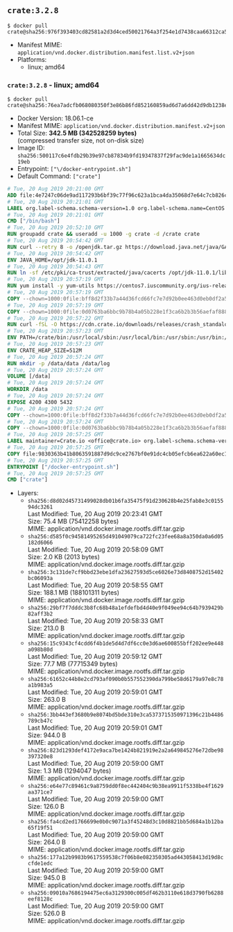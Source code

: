 ## `crate:3.2.8`

```console
$ docker pull crate@sha256:976f393403cd82581a2d3d4ced50021764a3f254e1d7438caa66312ca56ad0f4
```

-	Manifest MIME: `application/vnd.docker.distribution.manifest.list.v2+json`
-	Platforms:
	-	linux; amd64

### `crate:3.2.8` - linux; amd64

```console
$ docker pull crate@sha256:76ea7adcfb068080350f3e86b86fd852160859ad6d7a6dd42d9db1238ef5fbc8
```

-	Docker Version: 18.06.1-ce
-	Manifest MIME: `application/vnd.docker.distribution.manifest.v2+json`
-	Total Size: **342.5 MB (342528259 bytes)**  
	(compressed transfer size, not on-disk size)
-	Image ID: `sha256:500117c6e4fdb29b39e97cb87834b9fd19347837f29fac9de1a1665634dc19eb`
-	Entrypoint: `["\/docker-entrypoint.sh"]`
-	Default Command: `["crate"]`

```dockerfile
# Tue, 20 Aug 2019 20:21:00 GMT
ADD file:4e7247c06de9ad117293b6bf39c77f96c623a1bca4da35068d7e64c7cb826c08 in / 
# Tue, 20 Aug 2019 20:21:01 GMT
LABEL org.label-schema.schema-version=1.0 org.label-schema.name=CentOS Base Image org.label-schema.vendor=CentOS org.label-schema.license=GPLv2 org.label-schema.build-date=20190801
# Tue, 20 Aug 2019 20:21:01 GMT
CMD ["/bin/bash"]
# Tue, 20 Aug 2019 20:52:10 GMT
RUN groupadd crate && useradd -u 1000 -g crate -d /crate crate
# Tue, 20 Aug 2019 20:54:42 GMT
RUN curl --retry 8 -o /openjdk.tar.gz https://download.java.net/java/GA/jdk11/13/GPL/openjdk-11.0.1_linux-x64_bin.tar.gz     && echo "7a6bb980b9c91c478421f865087ad2d69086a0583aeeb9e69204785e8e97dcfd */openjdk.tar.gz" | sha256sum -c -     && tar -C /opt -zxf /openjdk.tar.gz     && rm /openjdk.tar.gz
# Tue, 20 Aug 2019 20:54:42 GMT
ENV JAVA_HOME=/opt/jdk-11.0.1
# Tue, 20 Aug 2019 20:54:43 GMT
RUN ln -sf /etc/pki/ca-trust/extracted/java/cacerts /opt/jdk-11.0.1/lib/security/cacerts
# Tue, 20 Aug 2019 20:57:19 GMT
RUN yum install -y yum-utils https://centos7.iuscommunity.org/ius-release.rpm     && yum makecache     && yum install -y python36u openssl     && yum clean all     && rm -rf /var/cache/yum     && curl -fSL -O https://cdn.crate.io/downloads/releases/crate-3.2.8.tar.gz     && curl -fSL -O https://cdn.crate.io/downloads/releases/crate-3.2.8.tar.gz.asc     && export GNUPGHOME="$(mktemp -d)"     && gpg --keyserver hkp://keyserver.ubuntu.com:80 --recv-keys 90C23FC6585BC0717F8FBFC37FAAE51A06F6EAEB     && gpg --batch --verify crate-3.2.8.tar.gz.asc crate-3.2.8.tar.gz     && rm -rf "$GNUPGHOME" crate-3.2.8.tar.gz.asc     && tar -xf crate-3.2.8.tar.gz -C /crate --strip-components=1     && rm crate-3.2.8.tar.gz     && ln -sf /usr/bin/python3.6 /usr/bin/python3     && ln -sf /usr/bin/python3.6 /usr/bin/python
# Tue, 20 Aug 2019 20:57:19 GMT
COPY --chown=1000:0file:bff8d2f33b7a44d36fcd66fc7e7d92b0ee463d0eb0df2a56e42511d4f1b3e9b2 in /crate/config/crate.yml 
# Tue, 20 Aug 2019 20:57:19 GMT
COPY --chown=1000:0file:0d0763ba6bbc9b78b4a05b228e1f3ca6b2b3b56aefaf888ab848f021062291d1 in /crate/config/log4j2.properties 
# Tue, 20 Aug 2019 20:57:22 GMT
RUN curl -fSL -O https://cdn.crate.io/downloads/releases/crash_standalone_0.24.2    && curl -fSL -O https://cdn.crate.io/downloads/releases/crash_standalone_0.24.2.asc     && export GNUPGHOME="$(mktemp -d)"     && gpg --keyserver hkp://keyserver.ubuntu.com:80 --recv-keys 90C23FC6585BC0717F8FBFC37FAAE51A06F6EAEB     && gpg --batch --verify crash_standalone_0.24.2.asc crash_standalone_0.24.2     && rm -rf "$GNUPGHOME" crash_standalone_0.24.2.asc     && mv crash_standalone_0.24.2 /usr/local/bin/crash     && chmod +x /usr/local/bin/crash
# Tue, 20 Aug 2019 20:57:23 GMT
ENV PATH=/crate/bin:/usr/local/sbin:/usr/local/bin:/usr/sbin:/usr/bin:/sbin:/bin
# Tue, 20 Aug 2019 20:57:23 GMT
ENV CRATE_HEAP_SIZE=512M
# Tue, 20 Aug 2019 20:57:24 GMT
RUN mkdir -p /data/data /data/log
# Tue, 20 Aug 2019 20:57:24 GMT
VOLUME [/data]
# Tue, 20 Aug 2019 20:57:24 GMT
WORKDIR /data
# Tue, 20 Aug 2019 20:57:24 GMT
EXPOSE 4200 4300 5432
# Tue, 20 Aug 2019 20:57:24 GMT
COPY --chown=1000:0file:bff8d2f33b7a44d36fcd66fc7e7d92b0ee463d0eb0df2a56e42511d4f1b3e9b2 in /crate/config/crate.yml 
# Tue, 20 Aug 2019 20:57:24 GMT
COPY --chown=1000:0file:0d0763ba6bbc9b78b4a05b228e1f3ca6b2b3b56aefaf888ab848f021062291d1 in /crate/config/log4j2.properties 
# Tue, 20 Aug 2019 20:57:25 GMT
LABEL maintainer=Crate.io <office@crate.io> org.label-schema.schema-version=1.0 org.label-schema.build-date=2019-04-16T16:01:11.365468982+00:00 org.label-schema.name=crate org.label-schema.description=CrateDB is a distributed SQL database handles massive amounts of machine data in real-time. org.label-schema.url=https://crate.io/products/cratedb/ org.label-schema.vcs-url=https://github.com/crate/docker-crate org.label-schema.vendor=Crate.io org.label-schema.version=3.2.8
# Tue, 20 Aug 2019 20:57:25 GMT
COPY file:9830363b41b8063591887d9dc9ce2767bf0e91dc4cb05efcb6ea622a60ec15e3 in / 
# Tue, 20 Aug 2019 20:57:25 GMT
ENTRYPOINT ["/docker-entrypoint.sh"]
# Tue, 20 Aug 2019 20:57:25 GMT
CMD ["crate"]
```

-	Layers:
	-	`sha256:d8d02d45731499028db01b6fa35475f91d230628b4e25fab8e3c015594dc3261`  
		Last Modified: Tue, 20 Aug 2019 20:23:41 GMT  
		Size: 75.4 MB (75412258 bytes)  
		MIME: application/vnd.docker.image.rootfs.diff.tar.gzip
	-	`sha256:d585f0c94581495265d491049079ca722fc23fee68a8a350da0a6d05182d6066`  
		Last Modified: Tue, 20 Aug 2019 20:58:09 GMT  
		Size: 2.0 KB (2013 bytes)  
		MIME: application/vnd.docker.image.rootfs.diff.tar.gzip
	-	`sha256:3c131de7cf9bbd23ebe1dfa23627593d5ce6026e73d8408752d15402bc06093a`  
		Last Modified: Tue, 20 Aug 2019 20:58:55 GMT  
		Size: 188.1 MB (188101311 bytes)  
		MIME: application/vnd.docker.image.rootfs.diff.tar.gzip
	-	`sha256:29bf7f7dddc3b8fc68b48a1efdefbd4d40e9f049ee94c64b7939429b82aff3b2`  
		Last Modified: Tue, 20 Aug 2019 20:58:33 GMT  
		Size: 213.0 B  
		MIME: application/vnd.docker.image.rootfs.diff.tar.gzip
	-	`sha256:15c9343cf4cdd6f4b1de5d4d7df6cc0e3d6ae600855bff202ee9e448a098b80d`  
		Last Modified: Tue, 20 Aug 2019 20:59:12 GMT  
		Size: 77.7 MB (77715349 bytes)  
		MIME: application/vnd.docker.image.rootfs.diff.tar.gzip
	-	`sha256:61652c44b8e2cd793af090b0b557552390da799be58d6179a97e8c78a1b983a5`  
		Last Modified: Tue, 20 Aug 2019 20:59:01 GMT  
		Size: 263.0 B  
		MIME: application/vnd.docker.image.rootfs.diff.tar.gzip
	-	`sha256:3bb443ef3680b9e8074bd5bde310e3ca5373715350971396c21b4486789cb47c`  
		Last Modified: Tue, 20 Aug 2019 20:59:01 GMT  
		Size: 944.0 B  
		MIME: application/vnd.docker.image.rootfs.diff.tar.gzip
	-	`sha256:823d1293def4172e9aca7be1424b821919e2a2a649845276e72dbe98397320e8`  
		Last Modified: Tue, 20 Aug 2019 20:59:00 GMT  
		Size: 1.3 MB (1294047 bytes)  
		MIME: application/vnd.docker.image.rootfs.diff.tar.gzip
	-	`sha256:e64e77c89461c9a8759dd0f8ec442404c9b38ea9911f5338be4f1629aa371ce7`  
		Last Modified: Tue, 20 Aug 2019 20:59:00 GMT  
		Size: 126.0 B  
		MIME: application/vnd.docker.image.rootfs.diff.tar.gzip
	-	`sha256:fa4cd2ed1766699e0b0c9071a3f45248d3c10d8821bb5d684a1b12ba65f19f51`  
		Last Modified: Tue, 20 Aug 2019 20:59:00 GMT  
		Size: 264.0 B  
		MIME: application/vnd.docker.image.rootfs.diff.tar.gzip
	-	`sha256:177a12b9983b9617559538c7f06b8e082350305ad443058413d19d8ccfde1edc`  
		Last Modified: Tue, 20 Aug 2019 20:59:00 GMT  
		Size: 945.0 B  
		MIME: application/vnd.docker.image.rootfs.diff.tar.gzip
	-	`sha256:09010a7686194475ec6a3129300c005df462b3110e618d3790fb6288eef8128c`  
		Last Modified: Tue, 20 Aug 2019 20:59:00 GMT  
		Size: 526.0 B  
		MIME: application/vnd.docker.image.rootfs.diff.tar.gzip

